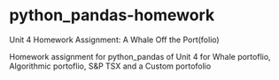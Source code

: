 # python_pandas-homework
Unit 4 Homework Assignment: A Whale Off the Port(folio)

Homework assignment for python_pandas of  Unit 4 for Whale portoflio, Algorithmic portoflio, S&P TSX and a Custom portofolio
